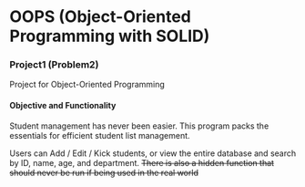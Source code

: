 # OOPS (Object-Oriented Programming with SOLID)
### Project1 (Problem2)

Project for Object-Oriented Programming

#### Objective and Functionality

Student management has never been easier.
This program packs the essentials for efficient student list management.

Users can Add / Edit / Kick students, or view the entire database and search by ID, name, age, and department.
<strike>There is also a hidden function that should never be run if being used in the real world</strike>